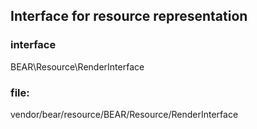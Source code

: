 
## Interface for resource representation

### interface

BEAR\Resource\RenderInterface

### file:

vendor/bear/resource/BEAR/Resource/RenderInterface
